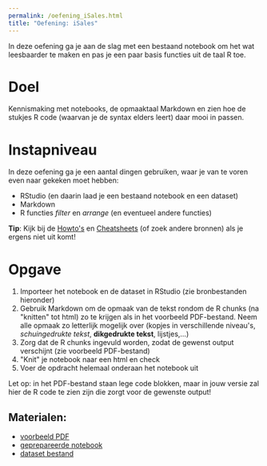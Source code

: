 ```yaml
---
permalink: /oefening_iSales.html
title: "Oefening: iSales"
---
```


In deze oefening ga je aan de slag met een bestaand notebook om het wat leesbaarder te maken en pas je een paar basis functies uit de taal R toe.

# Doel
Kennismaking met notebooks, de opmaaktaal Markdown en zien hoe de stukjes R code (waarvan je de syntax elders leert) daar mooi in passen.

# Instapniveau
In deze oefening ga je een aantal dingen gebruiken, waar je van te voren even naar gekeken moet hebben:
- RStudio (en daarin laad je een bestaand notebook en een dataset)
- Markdown
- R functies *filter* en *arrange* (en eventueel andere functies)

**Tip**: Kijk bij de [Howto's](index_howtos) en [Cheatsheets](index_cheetsheets) (of zoek andere bronnen) als je ergens niet uit komt!

# Opgave
1. Importeer het notebook en de dataset in RStudio (zie bronbestanden hieronder)
2. Gebruik Markdown om de opmaak van de tekst rondom de R chunks (na "knitten" tot html) zo te krijgen als in het voorbeeld PDF-bestand. Neem alle opmaak zo letterlijk mogelijk over (kopjes in verschillende niveau's, *schuingedrukte tekst*, **dikgedrukte tekst**, lijstjes,...)
3. Zorg dat de R chunks ingevuld worden, zodat de gewenst output verschijnt (zie voorbeeld PDF-bestand)
4. "Knit" je notebook naar een html en check
5. Voer de opdracht helemaal onderaan het notebook uit   


Let op: in het PDF-bestand staan lege code blokken, maar in jouw versie zal hier de R code te zien zijn die zorgt voor de gewenste output!

## Materialen:
- [voorbeeld PDF](/assets/file/Dataset%20verkopen%20-%20Voorbeeld%20opdracht%20[jouw%20naam].pdf)
- [geprepareerde notebook](assets/file/Dataset%20verkopen%20-%20Voorbeeld%20opdracht%20[jouw%20naam].Rmd)
- [dataset bestand](/assets/file/dataset_verkopen.xlsx)
